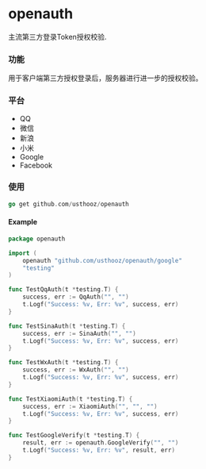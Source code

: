 # openauth
主流第三方登录Token授权校验.

### 功能
用于客户端第三方授权登录后，服务器进行进一步的授权校验。

### 平台
- QQ
- 微信
- 新浪
- 小米
- Google
- Facebook

### 使用

```go
go get github.com/usthooz/openauth
```

#### Example

```go
package openauth

import (
	openauth "github.com/usthooz/openauth/google"
	"testing"
)

func TestQqAuth(t *testing.T) {
	success, err := QqAuth("", "")
	t.Logf("Success: %v, Err: %v", success, err)
}

func TestSinaAuth(t *testing.T) {
	success, err := SinaAuth("", "")
	t.Logf("Success: %v, Err: %v", success, err)
}

func TestWxAuth(t *testing.T) {
	success, err := WxAuth("", "")
	t.Logf("Success: %v, Err: %v", success, err)
}

func TestXiaomiAuth(t *testing.T) {
	success, err := XiaomiAuth("", "", "")
	t.Logf("Success: %v, Err: %v", success, err)
}

func TestGoogleVerify(t *testing.T) {
	result, err := openauth.GoogleVerify("", "")
	t.Logf("Success: %v, Err: %v", result, err)
}
```
